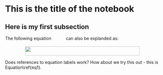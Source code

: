 # This is the title of the notebook

## Here is my first subsection

The following equation <img src="/tex/b1185cf9f05b29c99b55c0cde01294f5.svg?invert_in_darkmode&sanitize=true" align=middle width=39.96184334999999pt height=14.15524440000002pt/> can also be explanded as:

<p align="center"><img src="/tex/79a890e37cd15a71bf70184d2b2451bc.svg?invert_in_darkmode&sanitize=true" align=middle width=373.2752595pt height=29.47417935pt/></p>

Does references to equation labels work? How about we try this out - this is Equation\ref{eq1}. 
